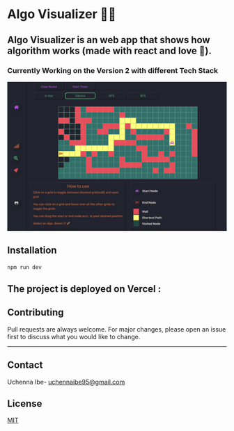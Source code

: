 # Algo Visualizer 👩‍🦰

## Algo Visualizer is an web app that shows how algorithm works (made with react and love 💙).


### Currently Working on the Version 2 with different Tech Stack

![](https://github.com/Dey-Sumit/algorithm-visualizer/blob/master/Screenshot%202021-10-14%20at%201.37.56%20PM.png)

## Installation

```bash
npm run dev
```

## The project is deployed on Vercel :

<!-- [Visual-ALgorithm](https://visual-algorithm.web.app/) -->

<!-- ## Project tutorial on YouTube : -->

<!-- SOON! -->
<!-- [keep an eye on my channel ](https://www.youtube.com/BackbenchCoder) -->


## Contributing

Pull requests are always welcome. For major changes, please open an issue first to discuss what you would like to change.

---

## Contact

Uchenna Ibe- [uchennaibe95@gmail.com](mailto:uchennaibe95@gmail.com)

<!-- Youtube Channel: [https://www.youtube.com/c/BackbenchCoder](https://www.youtube.com/c/BackbenchCoder) -->

## License

[MIT](https://choosealicense.com/licenses/mit/)
